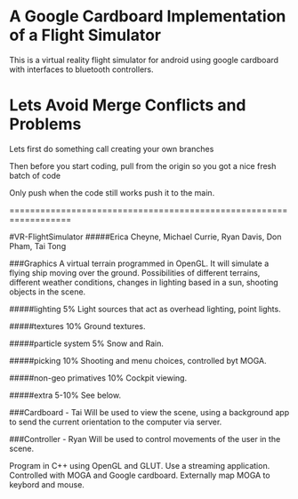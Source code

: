 A Google Cardboard Implementation of a Flight Simulator
=================
This is a virtual reality flight simulator for android using google cardboard with interfaces to bluetooth controllers.

Lets Avoid Merge Conflicts and Problems
===============
Lets first do something call creating your own branches

Then before you start coding, pull from the origin so you got a nice fresh batch of code

Only push when the code still works push it to the main.

==================================================================

#VR-FlightSimulator
#####Erica Cheyne, Michael Currie, Ryan Davis, Don Pham, Tai Tong


###Graphics
A virtual terrain programmed in OpenGL. It will simulate a flying ship moving over the ground. Possibilities of different terrains, different weather conditions, changes in lighting based in a sun, shooting objects in the scene.

#####lighting 5%
Light sources that act as overhead lighting, point lights.

#####textures 10%
Ground textures.

#####particle system 5%
Snow and Rain.

#####picking 10%
Shooting and menu choices, controlled byt MOGA.

#####non-geo primatives 10%
Cockpit viewing.

#####extra 5-10%
See below.

###Cardboard - Tai
Will be used to view the scene, using a background app to send the current orientation to the computer via server.

###Controller - Ryan
Will be used to control movements of the user in the scene. 

Program in C++ using OpenGL and  GLUT.
Use a streaming application. 
Controlled with MOGA and Google cardboard.
Externally map MOGA to keybord and mouse.

